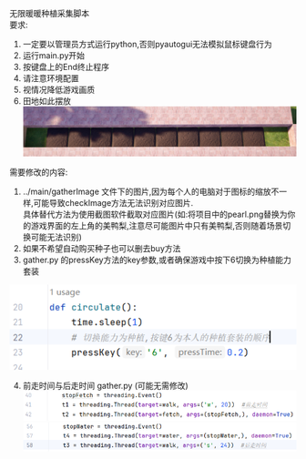 无限暖暖种植采集脚本  
要求:
1. 一定要以管理员方式运行python,否则pyautogui无法模拟鼠标键盘行为
2. 运行main.py开始
3. 按键盘上的End终止程序
4. 请注意环境配置
5. 视情况降低游戏画质
6. 田地如此摆放
![field.png](field.png)  

需要修改的内容:
1. ../main/gatherImage 文件下的图片,因为每个人的电脑对于图标的缩放不一样,可能导致checkImage方法无法识别对应图片.  
    具体替代方法为使用截图软件截取对应图片(如:将项目中的pearl.png替换为你的游戏界面的左上角的美鸭梨,注意尽可能图片中只有美鸭梨,否则随着场景切换可能无法识别)
2. 如果不希望自动购买种子也可以删去buy方法
3. gather.py 的pressKey方法的key参数,或者确保游戏中按下6切换为种植能力套装
  
![img.png](img.png)

4. 前走时间与后走时间 gather.py  (可能无需修改)
![img_1.png](img_1.png)
![img_2.png](img_2.png)

